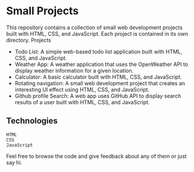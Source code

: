# Small Projects

This repository contains a collection of small web development projects built with HTML, CSS, and JavaScript.
Each project is contained in its own directory.
Projects

* Todo List: A simple web-based todo list application built with HTML, CSS, and JavaScript.
* Weather App: A weather application that uses the OpenWeather API to display weather information for a given location.
* Calculator: A basic calculator built with HTML, CSS, and JavaScript.
* Rotating navigation: A small web development project that creates an interesting UI effect using HTML, CSS, and JavaScript.
* Github profile Search: A web app uses GitHub API to display search results of a user built with HTML, CSS, and JavaScript.

## Technologies

    HTML
    CSS
    JavaScript

Feel free to browse the code and give feedback about any of them or just say hi.

